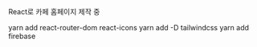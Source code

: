 React로 카페 홈페이지 제작 중

yarn add react-router-dom react-icons
yarn add -D tailwindcss
yarn add firebase
